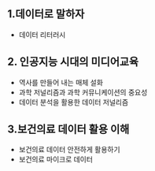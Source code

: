 

## 1.데이터로 말하자
* 데이터 리터러시

## 2. 인공지능 시대의 미디어교육
* 역사를 만들어 내는 매체 설화
* 과학 저널리즘과 과학 커뮤니케이션의 중요성
* 데이터 분석을 활용한 데이터 저널리즘

## 3.보건의료 데이터 활용 이해
* 보건의료 데이터 안전하게 활용하기
* 보건의료 마이크로 데이터
